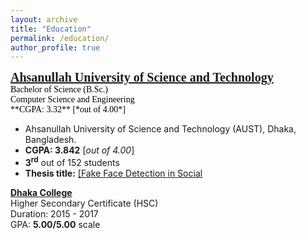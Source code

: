 ```yaml
---
layout: archive
title: "Education"
permalink: /education/
author_profile: true
---
```


<!-- B.Sc. -->
<span style="font-family:Georgia; color:black;">
<span style="color:black; font-size:20px; font-family:Calisto MT"><b><a href="https://aust.edu" target="_blank">Ahsanullah University of Science and Technology</a></b></span><br/>
Bachelor of Science (B.Sc.)<br/>
Computer Science and Engineering <br/>
**CGPA: 3.32** [*out of 4.00*]
</span>

* Ahsanullah University of Science and Technology (AUST), Dhaka, Bangladesh.
* **CGPA:  3.842** [*out of 4.00*]
* **3<sup>rd</sup>** out of 152 students
* **Thesis title:** <a href="../files/B.Sc. Thesis/B.Sc. Thesis.pdf">[Fake Face Detection in Social  


<!-- HSC -->
<span style="font-family:Georgia; color:black;">
<span style="color:black; font-size:20px"><b><a href="http://dhakacollege.edu.bd/" target="_blank">Dhaka College</a></b></span><br/>
Higher Secondary Certificate (HSC) <br/>
Duration: 2015 - 2017 <br/>
GPA: <b>5.00/5.00</b> scale <br/>
</span>
